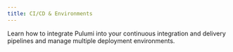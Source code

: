 ```yaml
---
title: CI/CD & Environments
---
```


Learn how to integrate Pulumi into your continuous integration and delivery pipelines and manage multiple deployment environments. 
